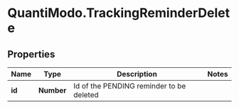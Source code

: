 # QuantiModo.TrackingReminderDelete

## Properties
Name | Type | Description | Notes
------------ | ------------- | ------------- | -------------
**id** | **Number** | Id of the PENDING reminder to be deleted | 


